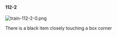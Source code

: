 #### 112-2
![train-112-2-0.png](https://github.com/lil-lab/nlvr/raw/master/nlvr/train/images/70/train-112-2-0.png "train-112-2-0.png")

There is a black item closely touching a box corner